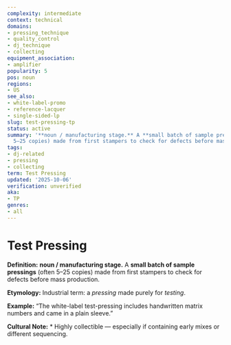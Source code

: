 ```yaml
---
complexity: intermediate
context: technical
domains:
- pressing_technique
- quality_control
- dj_technique
- collecting
equipment_association:
- amplifier
popularity: 5
pos: noun
regions:
- US
see_also:
- white-label-promo
- reference-lacquer
- single-sided-lp
slug: test-pressing-tp
status: active
summary: '**noun / manufacturing stage.** A **small batch of sample pressings** (often
  5–25 copies) made from first stampers to check for defects before mass production.'
tags:
- dj-related
- pressing
- collecting
term: Test Pressing
updated: '2025-10-06'
verification: unverified
aka:
- TP
genres:
- all
---
```


# Test Pressing

**Definition:** **noun / manufacturing stage.** A **small batch of sample pressings** (often 5–25 copies) made from first stampers to check for defects before mass production.

**Etymology:** Industrial term: a *pressing* made purely for *testing*.

**Example:** “The white-label test-pressing includes handwritten matrix numbers and came in a plain sleeve.”

**Cultural Note:** * Highly collectible — especially if containing early mixes or different sequencing.

